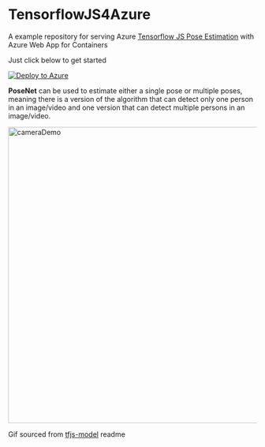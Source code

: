 # TensorflowJS4Azure

A example repository for serving Azure [Tensorflow JS Pose Estimation](https://github.com/tensorflow/tfjs-models/tree/master/posenet) with Azure Web App for Containers

Just click below to get started

[![Deploy to Azure](http://azuredeploy.net/deploybutton.png)](https://azuredeploy.net/)

**PoseNet** can be used to estimate either a single pose or multiple poses, meaning there is a version of the algorithm that can detect only one person in an image/video and one version that can detect multiple persons in an image/video. 

<img src="https://raw.githubusercontent.com/irealva/tfjs-models/master/posenet/demos/camera.gif" alt="cameraDemo" style="width: 600px;"/>

Gif sourced from [tfjs-model](https://github.com/tensorflow/tfjs-models/tree/master/posenet) readme 
